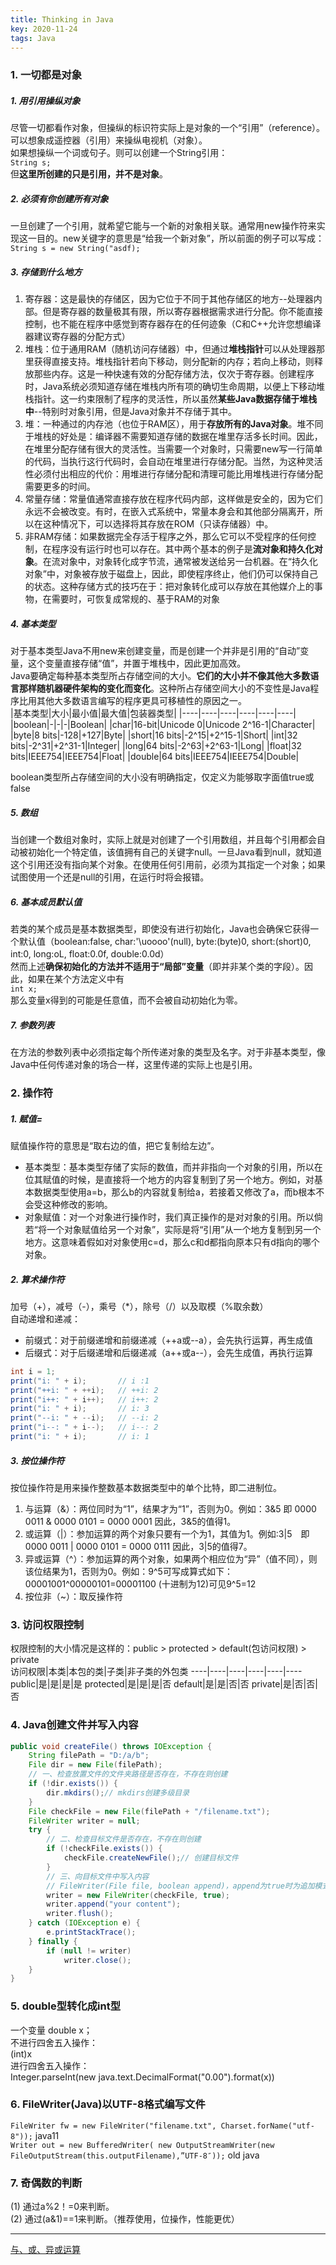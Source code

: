 ```yaml
---
title: Thinking in Java
key: 2020-11-24
tags: Java
---
```


### 1. 一切都是对象
##### 1. 用引用操纵对象
尽管一切都看作对象，但操纵的标识符实际上是对象的一个“引用”（reference）。可以想象成遥控器（引用）来操纵电视机（对象）。   
如果想操纵一个词或句子。则可以创建一个String引用：   
`String s;`   
但**这里所创建的只是引用，并不是对象**。
##### 2. 必须有你创建所有对象
一旦创建了一个引用，就希望它能与一个新的对象相关联。通常用new操作符来实现这一目的。new关键字的意思是“给我一个新对象”，所以前面的例子可以写成：   
`String s = new String("asdf);`   
##### 3. 存储到什么地方
1. 寄存器：这是最快的存储区，因为它位于不同于其他存储区的地方--处理器内部。但是寄存器的数量极其有限，所以寄存器根据需求进行分配。你不能直接控制，也不能在程序中感觉到寄存器存在的任何迹象（C和C++允许您想编译器建议寄存器的分配方式）
2. 堆栈：位于通用RAM（随机访问存储器）中，但通过**堆栈指针**可以从处理器那里获得直接支持。堆栈指针若向下移动，则分配新的内存；若向上移动，则释放那些内存。这是一种快速有效的分配存储方法，仅次于寄存器。创建程序时，Java系统必须知道存储在堆栈内所有项的确切生命周期，以便上下移动堆栈指针。这一约束限制了程序的灵活性，所以虽然**某些Java数据存储于堆栈中**--特别时对象引用，但是Java对象并不存储于其中。
3. 堆：一种通过的内存池（也位于RAM区），用于**存放所有的Java对象**。堆不同于堆栈的好处是：编译器不需要知道存储的数据在堆里存活多长时间。因此，在堆里分配存储有很大的灵活性。当需要一个对象时，只需要new写一行简单的代码，当执行这行代码时，会自动在堆里进行存储分配。当然，为这种灵活性必须付出相应的代价：用堆进行存储分配和清理可能比用堆栈进行存储分配需要更多的时间。
4. 常量存储：常量值通常直接存放在程序代码内部，这样做是安全的，因为它们永远不会被改变。有时，在嵌入式系统中，常量本身会和其他部分隔离开，所以在这种情况下，可以选择将其存放在ROM（只读存储器）中。
5. 非RAM存储：如果数据完全存活于程序之外，那么它可以不受程序的任何控制，在程序没有运行时也可以存在。其中两个基本的例子是**流对象和持久化对象**。在流对象中，对象转化成字节流，通常被发送给另一台机器。在“持久化对象”中，对象被存放于磁盘上，因此，即使程序终止，他们仍可以保持自己的状态。这种存储方式的技巧在于：把对象转化成可以存放在其他媒介上的事物，在需要时，可恢复成常规的、基于RAM的对象

##### 4. 基本类型
对于基本类型Java不用new来创建变量，而是创建一个并非是引用的“自动”变量，这个变量直接存储“值”，并置于堆栈中，因此更加高效。   
Java要确定每种基本类型所占存储空间的大小。**它们的大小并不像其他大多数语言那样随机器硬件架构的变化而变化**。这种所占存储空间大小的不变性是Java程序比用其他大多数语言编写的程序更具可移植性的原因之一。  
|基本类型|大小|最小值|最大值|包装器类型|
|----|----|----|----|----|----|
|boolean|-|-|-|Boolean|
|char|16-bit|Unicode 0|Unicode 2^16-1|Character|
|byte|8 bits|-128|+127|Byte|
|short|16 bits|-2^15|+2^15-1|Short|
|int|32 bits|-2^31|+2^31-1|Integer|
|long|64 bits|-2^63|+2^63-1|Long|
|float|32 bits|IEEE754|IEEE754|Float|
|double|64 bits|IEEE754|IEEE754|Double|

boolean类型所占存储空间的大小没有明确指定，仅定义为能够取字面值true或false
##### 5. 数组
当创建一个数组对象时，实际上就是对创建了一个引用数组，并且每个引用都会自动被初始化一个特定值，该值拥有自己的关键字null。一旦Java看到null，就知道这个引用还没有指向某个对象。在使用任何引用前，必须为其指定一个对象；如果试图使用一个还是null的引用，在运行时将会报错。
##### 6. 基本成员默认值
若类的某个成员是基本数据类型，即使没有进行初始化，Java也会确保它获得一个默认值（boolean:false, char:'\uoooo'(null), byte:(byte)0, short:(short)0, int:0, long:oL, float:0.0f, double:0.0d）  
然而上述**确保初始化的方法并不适用于“局部”变量**（即并非某个类的字段）。因此，如果在某个方法定义中有   
`int x;`  
那么变量x得到的可能是任意值，而不会被自动初始化为零。
##### 7. 参数列表
在方法的参数列表中必须指定每个所传递对象的类型及名字。对于非基本类型，像Java中任何传递对象的场合一样，这里传递的实际上也是引用。
### 2. 操作符
##### 1. 赋值=
赋值操作符的意思是“取右边的值，把它复制给左边”。
- 基本类型：基本类型存储了实际的数值，而并非指向一个对象的引用，所以在位其赋值的时候，是直接将一个地方的内容复制到了另一个地方。例如，对基本数据类型使用a=b，那么b的内容就复制给a，若接着又修改了a，而b根本不会受这种修改的影响。
- 对象赋值：对一个对象进行操作时，我们真正操作的是对对象的引用。所以倘若“将一个对象赋值给另一个对象”，实际是将“引用”从一个地方复制到另一个地方。这意味着假如对对象使用c=d，那么c和d都指向原本只有d指向的哪个对象。

##### 2. 算术操作符
加号（+），减号（-），乘号（*），除号（/）以及取模（%取余数）  
自动递增和递减：  
- 前缀式：对于前缀递增和前缀递减（++a或--a），会先执行运算，再生成值
- 后缀式：对于后缀递增和后缀递减（a++或a--），会先生成值，再执行运算

```java
int i = 1;
print("i: " + i);       // i :1
print("++i: " + ++i);   // ++i: 2
print("i++: " + i++);   // i++: 2
print("i: " + i);       // i: 3
print("--i: " + --i);   // --i: 2
print("i--: " + i--);   // i--: 2
print("i: " + i);       // i: 1
```
##### 3. 按位操作符
按位操作符是用来操作整数基本数据类型中的单个比特，即二进制位。
1. 与运算（&）：两位同时为“1”，结果才为“1”，否则为0。例如：3&5  即 0000 0011 & 0000 0101 = 0000 0001   因此，3&5的值得1。
2. 或运算（|）：参加运算的两个对象只要有一个为1，其值为1。例如:3|5　即 0000 0011 | 0000 0101 = 0000 0111   因此，3|5的值得7。
3. 异或运算（^）：参加运算的两个对象，如果两个相应位为“异”（值不同），则该位结果为1，否则为0。例如：9^5可写成算式如下： 00001001^00000101=00001100 (十进制为12)可见9^5=12  
4. 按位非（~）：取反操作符

### 3. 访问权限控制
权限控制的大小情况是这样的：public > protected > default(包访问权限) > private   
访问权限|本类|本包的类|子类|非子类的外包类
----|----|----|----|----|----
public|是|是|是|是
protected|是|是|是|否
default|是|是|否|否
private|是|否|否|否

### 4. Java创建文件并写入内容
```java
public void createFile() throws IOException {
    String filePath = "D:/a/b";
    File dir = new File(filePath);
    // 一、检查放置文件的文件夹路径是否存在，不存在则创建
    if (!dir.exists()) {
        dir.mkdirs();// mkdirs创建多级目录
    }
    File checkFile = new File(filePath + "/filename.txt");
    FileWriter writer = null;
    try {
        // 二、检查目标文件是否存在，不存在则创建
        if (!checkFile.exists()) {
            checkFile.createNewFile();// 创建目标文件
        }
        // 三、向目标文件中写入内容
        // FileWriter(File file, boolean append)，append为true时为追加模式，false或缺省则为覆盖模式
        writer = new FileWriter(checkFile, true);
        writer.append("your content");
        writer.flush();
    } catch (IOException e) {
        e.printStackTrace();
    } finally {
        if (null != writer)
            writer.close();
    }
}
```
### 5. double型转化成int型
一个变量 double x；  
不进行四舍五入操作：  
(int)x   
进行四舍五入操作：  
Integer.parseInt(new java.text.DecimalFormat("0.00").format(x))  
### 6. FileWriter(Java)以UTF-8格式编写文件
`FileWriter fw = new FileWriter("filename.txt", Charset.forName("utf-8"));`  java11   
`Writer out = new BufferedWriter( new OutputStreamWriter(new FileOutputStream(this.outputFilename),”UTF-8″));`   old java   
### 7. 奇偶数的判断
(1) 通过a%2！=0来判断。  
(2) 通过(a&1)==1来判断。（推荐使用，位操作，性能更优）  

----

[与、或、异或运算](https://www.cnblogs.com/wisdom-jie/p/7732940.html)  
